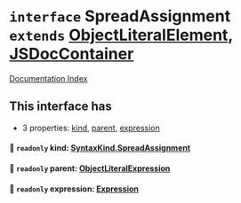 # `interface` SpreadAssignment `extends` [ObjectLiteralElement](../interface.ObjectLiteralElement/README.md), [JSDocContainer](../interface.JSDocContainer/README.md)

[Documentation Index](../README.md)

## This interface has

- 3 properties:
[kind](#-readonly-kind-syntaxkindspreadassignment),
[parent](#-readonly-parent-objectliteralexpression),
[expression](#-readonly-expression-expression)


#### 📄 `readonly` kind: [SyntaxKind.SpreadAssignment](../enum.SyntaxKind/README.md#spreadassignment--305)



#### 📄 `readonly` parent: [ObjectLiteralExpression](../interface.ObjectLiteralExpression/README.md)



#### 📄 `readonly` expression: [Expression](../interface.Expression/README.md)



